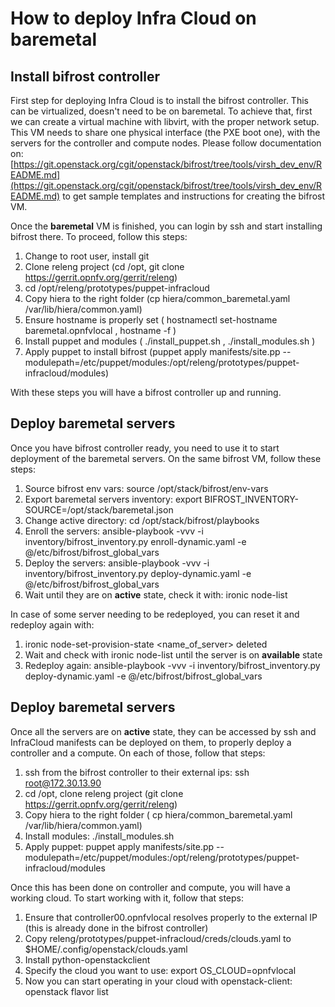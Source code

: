 How to deploy Infra Cloud on baremetal
==================================

Install bifrost controller
--------------------------
First step for deploying Infra Cloud is to install the bifrost controller. This can be virtualized, doesn't need to be on baremetal.
To achieve that, first we can create a virtual machine with libvirt, with the proper network setup. This VM needs to share one physical interface (the PXE boot one), with the servers for the controller and compute nodes.
Please follow documentation on: [https://git.openstack.org/cgit/openstack/bifrost/tree/tools/virsh_dev_env/README.md](https://git.openstack.org/cgit/openstack/bifrost/tree/tools/virsh_dev_env/README.md) to get sample templates and instructions for creating the bifrost VM.

Once the **baremetal** VM is finished, you can login by ssh and start installing bifrost there. To proceed, follow this steps:

 1. Change to root user, install git
 2. Clone releng project (cd /opt, git clone https://gerrit.opnfv.org/gerrit/releng)
 3. cd /opt/releng/prototypes/puppet-infracloud
 4. Copy hiera to the right folder (cp hiera/common_baremetal.yaml /var/lib/hiera/common.yaml)
 5. Ensure hostname is properly set ( hostnamectl set-hostname baremetal.opnfvlocal , hostname -f )
 6. Install puppet and modules ( ./install_puppet.sh , ./install_modules.sh )
 7. Apply puppet to install bifrost (puppet apply manifests/site.pp --modulepath=/etc/puppet/modules:/opt/releng/prototypes/puppet-infracloud/modules)

 With these steps you will have a bifrost controller up and running.

Deploy baremetal servers
--------------------------
Once you have bifrost controller ready, you need to use it to start deployment of the baremetal servers.
On the same bifrost VM, follow these steps:

 1. Source bifrost env vars: source /opt/stack/bifrost/env-vars
 2. Export baremetal servers inventory:  export BIFROST_INVENTORY-SOURCE=/opt/stack/baremetal.json 
 3. Change active directory: cd /opt/stack/bifrost/playbooks
 3. Enroll the servers: ansible-playbook -vvv -i inventory/bifrost_inventory.py enroll-dynamic.yaml -e @/etc/bifrost/bifrost_global_vars
 4. Deploy the servers:  ansible-playbook -vvv -i inventory/bifrost_inventory.py deploy-dynamic.yaml -e @/etc/bifrost/bifrost_global_vars
 5. Wait until they are on **active** state, check it with: ironic node-list

In case of some server needing to be redeployed, you can reset it and redeploy again with:

 1. ironic node-set-provision-state <name_of_server> deleted
 2. Wait and check with ironic node-list until the server is on **available** state
 3. Redeploy again: ansible-playbook -vvv -i inventory/bifrost_inventory.py deploy-dynamic.yaml -e @/etc/bifrost/bifrost_global_vars

Deploy baremetal servers
--------------------------
Once all the servers are on **active** state, they can be accessed by ssh and InfraCloud manifests can be deployed on them, to properly deploy a controller and a compute.
On each of those, follow that steps:

 1. ssh from the bifrost controller to their external ips: ssh root@172.30.13.90
 2. cd /opt, clone releng project (git clone https://gerrit.opnfv.org/gerrit/releng)
 3. Copy hiera to the right folder ( cp hiera/common_baremetal.yaml /var/lib/hiera/common.yaml)
 4. Install modules: ./install_modules.sh
 5. Apply puppet: puppet apply manifests/site.pp --modulepath=/etc/puppet/modules:/opt/releng/prototypes/puppet-infracloud/modules

Once this has been done on controller and compute, you will have a working cloud. To start working with it, follow that steps:

 1. Ensure that controller00.opnfvlocal resolves properly to the external IP (this is already done in the bifrost controller)
 2. Copy releng/prototypes/puppet-infracloud/creds/clouds.yaml to $HOME/.config/openstack/clouds.yaml
 3. Install python-openstackclient
 4. Specify the cloud you want to use: export OS_CLOUD=opnfvlocal
 5. Now you can start operating in your cloud with openstack-client: openstack flavor list

